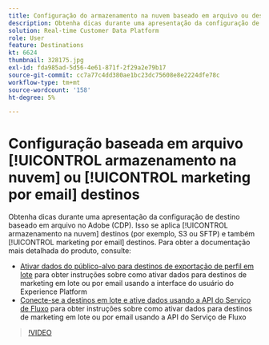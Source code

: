 ```yaml
---
title: Configuração do armazenamento na nuvem baseado em arquivo ou destinos de marketing por email
description: Obtenha dicas durante uma apresentação da configuração de destino com base em arquivo no Adobe CDP em tempo real. Isso se aplica aos destinos de armazenamento em nuvem (por exemplo, S3 ou SFTP) e também aos destinos de marketing por email.
solution: Real-time Customer Data Platform
role: User
feature: Destinations
kt: 6624
thumbnail: 328175.jpg
exl-id: fda985ad-5d56-4e61-871f-2f29a2e79b17
source-git-commit: cc7a77c4dd380ae1bc23dc75608e8e2224dfe78c
workflow-type: tm+mt
source-wordcount: '158'
ht-degree: 5%

---
```


# Configuração baseada em arquivo [!UICONTROL armazenamento na nuvem] ou [!UICONTROL marketing por email] destinos

Obtenha dicas durante uma apresentação da configuração de destino baseado em arquivo no Adobe (CDP). Isso se aplica [!UICONTROL armazenamento na nuvem] destinos (por exemplo, S3 ou SFTP) e também [!UICONTROL marketing por email] destinos. Para obter a documentação mais detalhada do produto, consulte:

* [Ativar dados do público-alvo para destinos de exportação de perfil em lote](https://experienceleague.adobe.com/docs/experience-platform/destinations/ui/activate/activate-batch-profile-destinations.html) para obter instruções sobre como ativar dados para destinos de marketing em lote ou por email usando a interface do usuário do Experience Platform
* [Conecte-se a destinos em lote e ative dados usando a API do Serviço de Fluxo](https://experienceleague.adobe.com/docs/experience-platform/destinations/api/connect-activate-batch-destinations.html) para obter instruções sobre como ativar dados para destinos de marketing em lote ou por email usando a API do Serviço de Fluxo

>[!VIDEO](https://video.tv.adobe.com/v/328175/?quality=12&learn=on)
